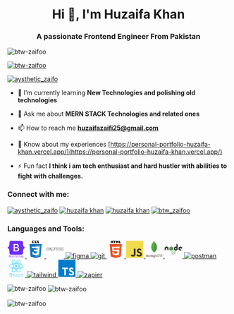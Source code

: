 <h1 align="center">Hi 👋, I'm Huzaifa Khan</h1>
<h3 align="center">A passionate Frontend Engineer From Pakistan</h3>

<p align="left"> <img src="https://komarev.com/ghpvc/?username=btw-zaifoo&label=Profile%20views&color=0e75b6&style=flat" alt="btw-zaifoo" /> </p>

<p align="left"> <a href="https://github.com/ryo-ma/github-profile-trophy"><img src="https://github-profile-trophy.vercel.app/?username=btw-zaifoo" alt="btw-zaifoo" /></a> </p>

<p align="left"> <a href="https://twitter.com/aysthetic_zaifo" target="blank"><img src="https://img.shields.io/twitter/follow/aysthetic_zaifo?logo=twitter&style=for-the-badge" alt="aysthetic_zaifo" /></a> </p>

- 🌱 I’m currently learning **New Technologies and polishing old technologies**

- 💬 Ask me about **MERN STACK Technologies and related ones**

- 📫 How to reach me **huzaifazaifi25@gmail.com**

- 📄 Know about my experiences [https://personal-portfolio-huzaifa-khan.vercel.app/](https://personal-portfolio-huzaifa-khan.vercel.app/)

- ⚡ Fun fact **I think i am tech enthusiast and hard hustler with abilities to fight with challenges.**

<h3 align="left">Connect with me:</h3>
<p align="left">
<a href="https://twitter.com/aysthetic_zaifo" target="blank"><img align="center" src="https://raw.githubusercontent.com/rahuldkjain/github-profile-readme-generator/master/src/images/icons/Social/twitter.svg" alt="aysthetic_zaifo" height="30" width="40" /></a>
<a href="https://linkedin.com/in/huzaifa khan" target="blank"><img align="center" src="https://raw.githubusercontent.com/rahuldkjain/github-profile-readme-generator/master/src/images/icons/Social/linked-in-alt.svg" alt="huzaifa khan" height="30" width="40" /></a>
<a href="https://fb.com/huzaifa khan" target="blank"><img align="center" src="https://raw.githubusercontent.com/rahuldkjain/github-profile-readme-generator/master/src/images/icons/Social/facebook.svg" alt="huzaifa khan" height="30" width="40" /></a>
<a href="https://instagram.com/btw_zaifoo" target="blank"><img align="center" src="https://raw.githubusercontent.com/rahuldkjain/github-profile-readme-generator/master/src/images/icons/Social/instagram.svg" alt="btw_zaifoo" height="30" width="40" /></a>
</p>

<h3 align="left">Languages and Tools:</h3>
<p align="left"> <a href="https://getbootstrap.com" target="_blank" rel="noreferrer"> <img src="https://raw.githubusercontent.com/devicons/devicon/master/icons/bootstrap/bootstrap-plain-wordmark.svg" alt="bootstrap" width="40" height="40"/> </a> <a href="https://www.w3schools.com/css/" target="_blank" rel="noreferrer"> <img src="https://raw.githubusercontent.com/devicons/devicon/master/icons/css3/css3-original-wordmark.svg" alt="css3" width="40" height="40"/> </a> <a href="https://expressjs.com" target="_blank" rel="noreferrer"> <img src="https://raw.githubusercontent.com/devicons/devicon/master/icons/express/express-original-wordmark.svg" alt="express" width="40" height="40"/> </a> <a href="https://www.figma.com/" target="_blank" rel="noreferrer"> <img src="https://www.vectorlogo.zone/logos/figma/figma-icon.svg" alt="figma" width="40" height="40"/> </a> <a href="https://git-scm.com/" target="_blank" rel="noreferrer"> <img src="https://www.vectorlogo.zone/logos/git-scm/git-scm-icon.svg" alt="git" width="40" height="40"/> </a> <a href="https://www.w3.org/html/" target="_blank" rel="noreferrer"> <img src="https://raw.githubusercontent.com/devicons/devicon/master/icons/html5/html5-original-wordmark.svg" alt="html5" width="40" height="40"/> </a> <a href="https://developer.mozilla.org/en-US/docs/Web/JavaScript" target="_blank" rel="noreferrer"> <img src="https://raw.githubusercontent.com/devicons/devicon/master/icons/javascript/javascript-original.svg" alt="javascript" width="40" height="40"/> </a> <a href="https://www.mongodb.com/" target="_blank" rel="noreferrer"> <img src="https://raw.githubusercontent.com/devicons/devicon/master/icons/mongodb/mongodb-original-wordmark.svg" alt="mongodb" width="40" height="40"/> </a> <a href="https://nodejs.org" target="_blank" rel="noreferrer"> <img src="https://raw.githubusercontent.com/devicons/devicon/master/icons/nodejs/nodejs-original-wordmark.svg" alt="nodejs" width="40" height="40"/> </a> <a href="https://postman.com" target="_blank" rel="noreferrer"> <img src="https://www.vectorlogo.zone/logos/getpostman/getpostman-icon.svg" alt="postman" width="40" height="40"/> </a> <a href="https://reactjs.org/" target="_blank" rel="noreferrer"> <img src="https://raw.githubusercontent.com/devicons/devicon/master/icons/react/react-original-wordmark.svg" alt="react" width="40" height="40"/> </a> <a href="https://tailwindcss.com/" target="_blank" rel="noreferrer"> <img src="https://www.vectorlogo.zone/logos/tailwindcss/tailwindcss-icon.svg" alt="tailwind" width="40" height="40"/> </a> <a href="https://www.typescriptlang.org/" target="_blank" rel="noreferrer"> <img src="https://raw.githubusercontent.com/devicons/devicon/master/icons/typescript/typescript-original.svg" alt="typescript" width="40" height="40"/> </a> <a href="https://zapier.com" target="_blank" rel="noreferrer"> <img src="https://www.vectorlogo.zone/logos/zapier/zapier-icon.svg" alt="zapier" width="40" height="40"/> </a> </p>

<p><img align="left" src="https://github-readme-stats.vercel.app/api/top-langs?username=btw-zaifoo&show_icons=true&locale=en&layout=compact" alt="btw-zaifoo" /></p>

<p>&nbsp;<img align="center" src="https://github-readme-stats.vercel.app/api?username=btw-zaifoo&show_icons=true&locale=en" alt="btw-zaifoo" /></p>

<p><img align="center" src="https://github-readme-streak-stats.herokuapp.com/?user=btw-zaifoo&" alt="btw-zaifoo" /></p>

